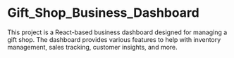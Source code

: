 # Gift_Shop_Business_Dashboard
This project is a React-based business dashboard designed for managing a gift shop. The dashboard provides various features to help with inventory management, sales tracking, customer insights, and more.
